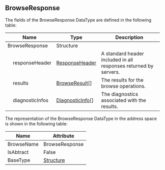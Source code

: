 <!-- datatype -->
## BrowseResponse
<!-- end of description -->
The fields of the BrowseResponse DataType are defined in the following table:  

|Name|Type|Description|
|---|---|---|
|BrowseResponse|Structure||
|&nbsp;&nbsp;&nbsp;&nbsp;responseHeader|[ResponseHeader](../../../Part4/Services/ResponseHeader/readme.md)|A standard header included in all responses returned by servers.|
|&nbsp;&nbsp;&nbsp;&nbsp;results|[BrowseResult](../../../Part4/Services/BrowseResult/readme.md)[]|The results for the browse operations.|
|&nbsp;&nbsp;&nbsp;&nbsp;diagnosticInfos|[DiagnosticInfo](../../../Part4/DataTypes/DiagnosticInfo/readme.md)[]|The diagnostics associated with the results.|

The representation of the BrowseResponse DataType in the address space is shown in the following table:  

|Name|Attribute|
|---|---|
|BrowseName|BrowseResponse|
|IsAbtract|False|
|BaseType|[Structure](../../../Part3/DataTypes/Structure/readme.md)|

